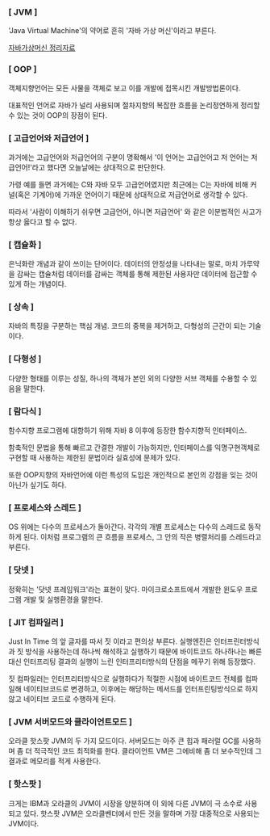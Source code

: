 ### [ JVM ]

'Java Virtual Machine'의 약어로 흔히 '자바 가상 머신'이라고 부른다. 

[자바가상머신 정리자료](https://github.com/bbubbush/java_architecture/blob/master/src/com/github/bbubbush/part1/java_virtual_machine.md)


### [ OOP ]

객체지향언어는 모든 사물을 객체로 보고 이를 개발에 접목시킨 개발방법론이다.

대표적인 언어로 자바가 널리 사용되며 절차지향의 복잡한 흐름을 논리정연하게 정리할 수 있는 것이 OOP의 장점이 된다.

### [ 고급언어와 저급언어 ]

과거에는 고급언어와 저급언어의 구분이 명확해서 '이 언어는 고급언어고 저 언어는 저급언어!'라고 했다면 오늘날에는 상대적으로 판단한다.

가령 예를 들면 과거에는 C와 자바 모두 고급언어였지만 최근에는 C는 자바에 비해 커널(혹은 기계어)에 가까운 언어이기 때문에 상대적으로 저급언어로 생각할 수 있다.

따라서 '사람이 이해하기 쉬우면 고급언어, 아니면 저급언어'  와 같은 이분법적인 사고가 항상 옳다고 할 수 없다.

### [ 캡슐화 ]

은닉화란 개념과 같이 쓰이는 단어이다. 데이터의 안정성을 나타내는 말로, 마치 가루약을 감싸는 캡슐처럼 데이터를 감싸는 객체를 통해 제한된 사용자만 데이터에 접근할 수 있게 하는 개념이다.

### [ 상속 ]

자바의 특징을 구분하는 핵심 개념. 코드의 중복을 제거하고, 다형성의 근간이 되는 기술이다.

### [ 다형성 ]

다양한 형태를 이루는 성질, 하나의 객체가 본인 외의 다양한 서브 객체를 수용할 수 있음을 말한다.

### [ 람다식 ]

함수지향 프로그램에 대항하기 위해 자바 8 이후에 등장한 함수지향적 인터페이스.

함축적인 문법을 통해 빠르고 간결한 개발이 가능하지만, 인터페이스를 익명구현객체로 구현할 때 사용하는 제한된 문법이라 실효성에 문제가 있다.

또한 OOP지향의 자바언어에 이런 특성의 도입은 개인적으로 본인의 강점을 잊는 것이 아닌가 싶기도 하다.

### [ 프로세스와 스레드 ]

OS 위에는 다수의 프로세스가 돌아간다. 각각의 개별 프로세스는 다수의 스레드로 동작하게 된다. 이처럼 프로그램의 큰 흐름을 프로세스, 그 안의 작은 병렬처리를 스레드라고 부른다.

### [ 닷넷 ]

정확히는 '닷넷 프레임워크'라는 표현이 맞다. 마이크로소프트에서 개발한 윈도우 프로그램 개발 및 실행환경을 말한다. 


### [ JIT 컴파일러 ]

Just In Time 의 앞 글자를 따서 짓 이라고 편의상 부른다. 실행엔진은 인터프린터방식과 짓 방식을 사용하는데 하나씩 해석하고 실행하기 때문에 바이트코드 하나하나는 빠른 대신 인터프리팅 결과의 실행이 느린 인터프리터방식의 단점을 메꾸기 위해 등장했다.

짓 컴파일러는 인터프리터방식으로 실행하다가 적절한 시점에 바이트코드 전체를 컴파일해 네이티브코드로 변경하고, 이후에는 해당하는 메서드를 인터프린팅방식으로 하지않고 네이티브 코드로 수행하게 된다.

### [ JVM 서버모드와 클라이언트모드 ]

오라클 핫스팟 JVM의 두 가지 모드이다. 서버모드는 아주 큰 힙과 패러럴 GC를 사용하며 좀 더 적극적인 코드 최적화를 한다. 클라이언트 VM은 그에비해 좀 더 보수적인데 그 결과로 메모리를 적게 사용한다.

### [ 핫스팟 ]

크게는 IBM과 오라클의 JVM이 시장을 양분하며 이 외에 다른 JVM이 극 소수로 사용되고 있다. 핫스팟 JVM은 오라클벤더에서 만든 것을 말하며 가장 대중적으로 사용되는 JVM이다.


